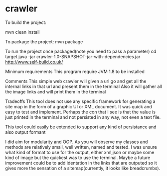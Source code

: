 # crawler
To build the project:

mvn clean install


To package the project:
mvn package

To run the project once packaged(note you need to pass a parameter)
cd target
java -jar crawler-1.0-SNAPSHOT-jar-with-dependencies.jar http://www.self-build.co.uk/

Minimum requirements
This program require JVM 1.8 to be installed

Comments
This simple web crawler will given a url go and get all the internal links in that url and present them in the terminal
Also it will gather all the image links and will print them in the terminal

Tradeoffs
This tool does not use any specific framework for generating a site map in the form of a graphic UI or XML document. 
It was quick and easy to test and implement. Perhaps the con that I see is that the value is just printed in the terminal and not persisted in any way, not even a text file.

This tool could easily be extended to support any kind of persistance and also output formant

I did aim for modularity and OOP. As you will observe my classes and methods are relatively small, well written, named and tested.
I was unsure what kind of format to use for the output, either xml,json or maybe some kind of image but the quickest was to use the terminal. Maybe a future improvement could be to add identation in the links that are outputed so it gives more the sensation of a sitemap(currently, it looks like breadcrumbs).

